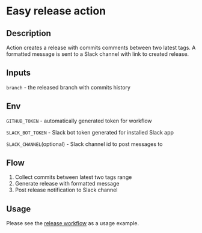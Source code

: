# Easy release action

## Description

Action creates a release with commits comments between two latest tags. A formatted message is 
sent to a Slack channel with link to created release.

## Inputs
`branch` - the released branch with commits history

## Env
`GITHUB_TOKEN` - automatically generated token for workflow

`SLACK_BOT_TOKEN` - Slack bot token generated for installed Slack app

`SLACK_CHANNEL`(optional) - Slack channel id to post messages to

## Flow
1. Collect commits between latest two tags range
2. Generate release with formatted message
3. Post release notification to Slack channel

## Usage
Please see the [release workflow](.github/workflows/release.yml) as a usage example.
